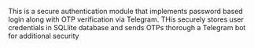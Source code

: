 This is a secure authentication module that implements password based login along with OTP verification via Telegram. THis securely stores user credentials in SQLlite database and sends OTPs thorough a Telegram bot for additional security
